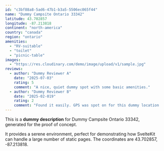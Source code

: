```yaml
---
id: "c3bf88a8-5ad6-47b1-b3a5-5506ec065f44"
name: "Dummy Campsite Ontario 33342"
latitude: 43.702857
longitude: -87.213818
continent: "north-america"
country: "canada"
region: "ontario"
amenities:
  - "RV-suitable"
  - "toilet"
  - "picnic-table"
images:
  - "https://res.cloudinary.com/demo/image/upload/v1/sample.jpg"
reviews:
  - author: "Dummy Reviewer A"
    date: "2025-07-03"
    rating: 5
    comment: "A nice, quiet dummy spot with some basic amenities."
  - author: "Dummy Reviewer B"
    date: "2025-02-019"
    rating: 2
    comment: "Found it easily. GPS was spot on for this dummy location."
---
```


This is a **dummy description** for Dummy Campsite Ontario 33342, generated for the proof of concept.

It provides a serene environment, perfect for demonstrating how SvelteKit can handle a large number of static pages. The coordinates are 43.702857, -87.213818.
